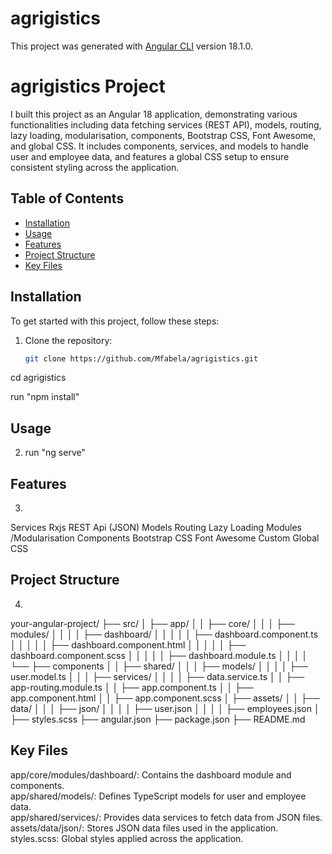 # agrigistics
This project was generated with [Angular CLI](https://github.com/angular/angular-cli) version 18.1.0.


# agrigistics Project

I built this project as an Angular 18 application, demonstrating various functionalities including data fetching services (REST API), models, routing, lazy loading, modularisation, components, Bootstrap CSS, Font Awesome, and global CSS. It includes components, services, and models to handle user and employee data, and features a global CSS setup to ensure consistent styling across the application.


## Table of Contents

- [Installation](#installation)
- [Usage](#usage)
- [Features](#features)
- [Project Structure](#project-structure)
- [Key Files](#key-files)


## Installation

To get started with this project, follow these steps:

1. Clone the repository:
   ```bash
   git clone https://github.com/Mfabela/agrigistics.git

cd agrigistics

run "npm install"


## Usage
2. run "ng serve"


## Features
3. 

Services
Rxjs
REST Api (JSON)
Models
Routing
Lazy Loading
Modules /Modularisation
Components
Bootstrap CSS
Font Awesome
Custom Global CSS


## Project Structure
4. 

your-angular-project/
├── src/
│   ├── app/
│   │   ├── core/
│   │   │   ├── modules/
│   │   │   │   ├── dashboard/
│   │   │   │   │   ├── dashboard.component.ts
│   │   │   │   │   ├── dashboard.component.html
│   │   │   │   │   ├── dashboard.component.scss
│   │   │   │   │   ├── dashboard.module.ts
│   │   │   │   └── ├── components
│   │   ├── shared/
│   │   │   ├── models/
│   │   │   │   ├── user.model.ts
│   │   │   ├── services/
│   │   │   │   ├── data.service.ts
│   │   ├── app-routing.module.ts
│   │   ├── app.component.ts
│   │   ├── app.component.html
│   │   ├── app.component.scss
│   ├── assets/
│   │   ├── data/
│   │   │   ├── json/
│   │   │   │   ├── user.json
│   │   │   │   ├── employees.json
│   ├── styles.scss
├── angular.json
├── package.json
├── README.md


## Key Files
app/core/modules/dashboard/: Contains the dashboard module and components.<br />
app/shared/models/: Defines TypeScript models for user and employee data.<br />
app/shared/services/: Provides data services to fetch data from JSON files.<br />
assets/data/json/: Stores JSON data files used in the application.<br />
styles.scss: Global styles applied across the application.<br />
